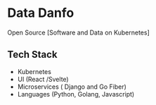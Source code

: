# Data Danfo

Open Source [Software and Data on Kubernetes]

## Tech Stack

* Kubernetes
* UI  (React /Svelte)
* Microservices ( Django and Go Fiber)
* Languages (Python, Golang, Javascript)
